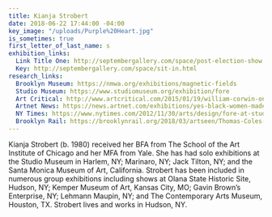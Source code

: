 ```yaml
---
title: Kianja Strobert
date: 2018-06-22 17:44:00 -04:00
key_image: "/uploads/Purple%20Heart.jpg"
is_sometimes: true
first_letter_of_last_name: s
exhibition_links:
  Link Title One: http://septembergallery.com/space/post-election-show.html
  Key: http://septembergallery.com/space/sit-in.html
research_links:
  Brooklyn Museum: https://nmwa.org/exhibitions/magnetic-fields
  Studio Museum: https://www.studiomuseum.org/exhibition/fore
  Art Critical: http://www.artcritical.com/2015/01/19/william-corwin-on-kianja-strobert/
  Artnet News: https://news.artnet.com/exhibitions/yes-black-women-made-abstract-art-too-and-how-a-vital-new-show-makes-clear-1121906
  NY Times: https://www.nytimes.com/2012/11/30/arts/design/fore-at-studio-museum-in-harlem.html
  Brooklyn Rail: https://brooklynrail.org/2018/03/artseen/Thomas-Coles-Journey-Atlantic-Crossings
---
```


Kianja Strobert (b. 1980) received her BFA from The School of the Art Institute of Chicago and her MFA from Yale. She has had solo exhibitions at the Studio Museum in Harlem, NY;  Marinaro, NY; Jack Tilton, NY; and the Santa Monica Museum of Art, California. Strobert has been included in numerous group exhibitions including shows at Olana State Historic Site, Hudson, NY; Kemper Museum of Art, Kansas City, MO; Gavin Brown’s Enterprise, NY; Lehmann Maupin, NY; and The Contemporary Arts Museum, Houston, TX. Strobert lives and works in Hudson, NY. 